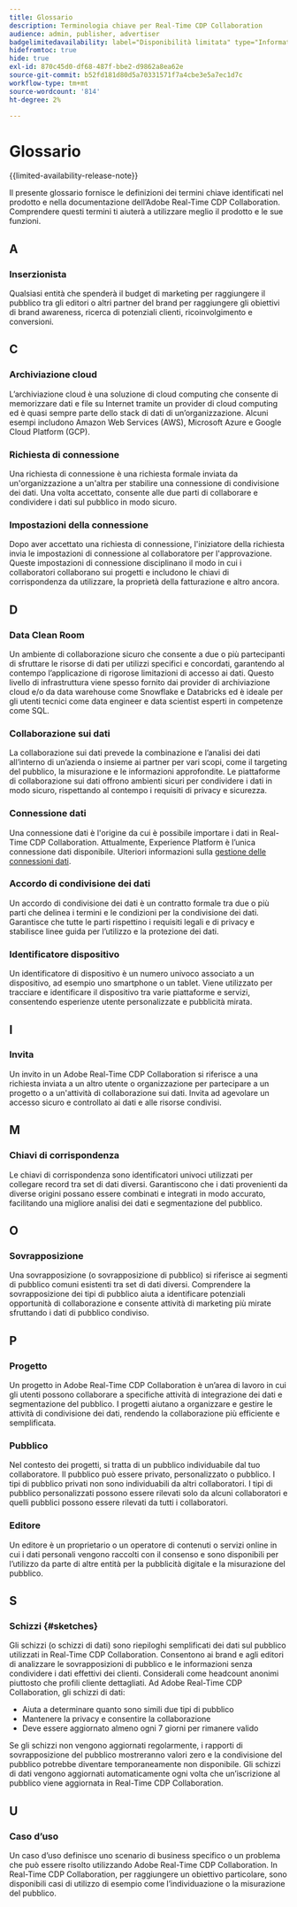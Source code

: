 ```yaml
---
title: Glossario
description: Terminologia chiave per Real-Time CDP Collaboration
audience: admin, publisher, advertiser
badgelimitedavailability: label="Disponibilità limitata" type="Informative" url="https://helpx.adobe.com/it/legal/product-descriptions/real-time-customer-data-platform-collaboration.html newtab=true"
hidefromtoc: true
hide: true
exl-id: 870c45d0-df68-487f-bbe2-d9862a8ea62e
source-git-commit: b52fd181d80d5a70331571f7a4cbe3e5a7ec1d7c
workflow-type: tm+mt
source-wordcount: '814'
ht-degree: 2%

---
```


# Glossario

{{limited-availability-release-note}}

Il presente glossario fornisce le definizioni dei termini chiave identificati nel prodotto e nella documentazione dell’Adobe Real-Time CDP Collaboration. Comprendere questi termini ti aiuterà a utilizzare meglio il prodotto e le sue funzioni.

## A

### Inserzionista

Qualsiasi entità che spenderà il budget di marketing per raggiungere il pubblico tra gli editori o altri partner del brand per raggiungere gli obiettivi di brand awareness, ricerca di potenziali clienti, ricoinvolgimento e conversioni.

## C

### Archiviazione cloud

L’archiviazione cloud è una soluzione di cloud computing che consente di memorizzare dati e file su Internet tramite un provider di cloud computing ed è quasi sempre parte dello stack di dati di un’organizzazione. Alcuni esempi includono Amazon Web Services (AWS), Microsoft Azure e Google Cloud Platform (GCP).

### Richiesta di connessione

Una richiesta di connessione è una richiesta formale inviata da un&#39;organizzazione a un&#39;altra per stabilire una connessione di condivisione dei dati. Una volta accettato, consente alle due parti di collaborare e condividere i dati sul pubblico in modo sicuro.

### Impostazioni della connessione

Dopo aver accettato una richiesta di connessione, l&#39;iniziatore della richiesta invia le impostazioni di connessione al collaboratore per l&#39;approvazione. Queste impostazioni di connessione disciplinano il modo in cui i collaboratori collaborano sui progetti e includono le chiavi di corrispondenza da utilizzare, la proprietà della fatturazione e altro ancora.

<!--

### Crosswalk

An identity crosswalk is a tool used to connect different identifiers across datasets to enrich your audience data with additional attributes or dimensions. It creates a bridge between different data points, allowing for a more comprehensive and cohesive view of the data.

-->

## D

### Data Clean Room

Un ambiente di collaborazione sicuro che consente a due o più partecipanti di sfruttare le risorse di dati per utilizzi specifici e concordati, garantendo al contempo l’applicazione di rigorose limitazioni di accesso ai dati. Questo livello di infrastruttura viene spesso fornito dai provider di archiviazione cloud e/o da data warehouse come Snowflake e Databricks ed è ideale per gli utenti tecnici come data engineer e data scientist esperti in competenze come SQL.

### Collaborazione sui dati

La collaborazione sui dati prevede la combinazione e l’analisi dei dati all’interno di un’azienda o insieme ai partner per vari scopi, come il targeting del pubblico, la misurazione e le informazioni approfondite. Le piattaforme di collaborazione sui dati offrono ambienti sicuri per condividere i dati in modo sicuro, rispettando al contempo i requisiti di privacy e sicurezza.

### Connessione dati

Una connessione dati è l&#39;origine da cui è possibile importare i dati in Real-Time CDP Collaboration. Attualmente, Experience Platform è l’unica connessione dati disponibile. Ulteriori informazioni sulla [gestione delle connessioni dati](/help/guide/setup/manage-data-connection.md).

### Accordo di condivisione dei dati

Un accordo di condivisione dei dati è un contratto formale tra due o più parti che delinea i termini e le condizioni per la condivisione dei dati. Garantisce che tutte le parti rispettino i requisiti legali e di privacy e stabilisce linee guida per l’utilizzo e la protezione dei dati.

### Identificatore dispositivo

Un identificatore di dispositivo è un numero univoco associato a un dispositivo, ad esempio uno smartphone o un tablet. Viene utilizzato per tracciare e identificare il dispositivo tra varie piattaforme e servizi, consentendo esperienze utente personalizzate e pubblicità mirata.

## I

### Invita

Un invito in un Adobe Real-Time CDP Collaboration si riferisce a una richiesta inviata a un altro utente o organizzazione per partecipare a un progetto o a un&#39;attività di collaborazione sui dati. Invita ad agevolare un accesso sicuro e controllato ai dati e alle risorse condivisi.

<!--

## J

### Join key

In the context of identity crosswalks, a join key is a unique identifier used to match and link different identifiers across datasets, enabling the integration and unification of audience data from various sources. For example, a hashed email (HEM) can be a join key.

-->

## M

### Chiavi di corrispondenza

Le chiavi di corrispondenza sono identificatori univoci utilizzati per collegare record tra set di dati diversi. Garantiscono che i dati provenienti da diverse origini possano essere combinati e integrati in modo accurato, facilitando una migliore analisi dei dati e segmentazione del pubblico.

## O

### Sovrapposizione

Una sovrapposizione (o sovrapposizione di pubblico) si riferisce ai segmenti di pubblico comuni esistenti tra set di dati diversi. Comprendere la sovrapposizione dei tipi di pubblico aiuta a identificare potenziali opportunità di collaborazione e consente attività di marketing più mirate sfruttando i dati di pubblico condiviso.

## P

### Progetto

Un progetto in Adobe Real-Time CDP Collaboration è un’area di lavoro in cui gli utenti possono collaborare a specifiche attività di integrazione dei dati e segmentazione del pubblico. I progetti aiutano a organizzare e gestire le attività di condivisione dei dati, rendendo la collaborazione più efficiente e semplificata.

### Pubblico

Nel contesto dei progetti, si tratta di un pubblico individuabile dal tuo collaboratore. Il pubblico può essere privato, personalizzato o pubblico. I tipi di pubblico privati non sono individuabili da altri collaboratori. I tipi di pubblico personalizzati possono essere rilevati solo da alcuni collaboratori e quelli pubblici possono essere rilevati da tutti i collaboratori.

### Editore

Un editore è un proprietario o un operatore di contenuti o servizi online in cui i dati personali vengono raccolti con il consenso e sono disponibili per l’utilizzo da parte di altre entità per la pubblicità digitale e la misurazione del pubblico.

## S

### Schizzi {#sketches}

Gli schizzi (o schizzi di dati) sono riepiloghi semplificati dei dati sul pubblico utilizzati in Real-Time CDP Collaboration. Consentono ai brand e agli editori di analizzare le sovrapposizioni di pubblico e le informazioni senza condividere i dati effettivi dei clienti. Considerali come headcount anonimi piuttosto che profili cliente dettagliati.
Ad Adobe Real-Time CDP Collaboration, gli schizzi di dati:

* Aiuta a determinare quanto sono simili due tipi di pubblico
* Mantenere la privacy e consentire la collaborazione
* Deve essere aggiornato almeno ogni 7 giorni per rimanere valido

Se gli schizzi non vengono aggiornati regolarmente, i rapporti di sovrapposizione del pubblico mostreranno valori zero e la condivisione del pubblico potrebbe diventare temporaneamente non disponibile. Gli schizzi di dati vengono aggiornati automaticamente ogni volta che un’iscrizione al pubblico viene aggiornata in Real-Time CDP Collaboration.

## U

### Caso d’uso

Un caso d’uso definisce uno scenario di business specifico o un problema che può essere risolto utilizzando Adobe Real-Time CDP Collaboration. In Real-Time CDP Collaboration, per raggiungere un obiettivo particolare, sono disponibili casi di utilizzo di esempio come l’individuazione o la misurazione del pubblico.
